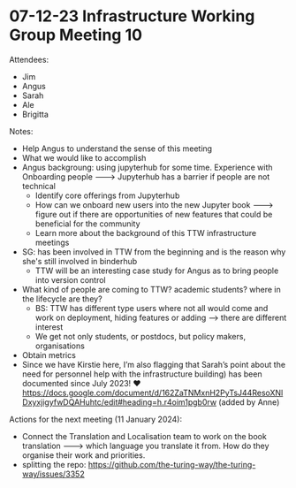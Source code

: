 # 07-12-23 Infrastructure Working Group Meeting 10

Attendees:
- Jim
- Angus
- Sarah
- Ale
- Brigitta


Notes:
- Help Angus to understand the sense of this meeting
- What we would like to accomplish 
- Angus backgroung: using jupyterhub for some time. Experience with Onboarding people ---> Jupyterhub has a barrier if people are not technical 
    - Identify core offerings from Jupyterhub
    - How can we onboard new users into the new Jupyter book ---> figure out if there are opportunities of new features that could be beneficial for the community
    - Learn more about the background of this TTW infrastructure meetings
- SG: has been involved in TTW from the beginning and is the reason why she's still involved in binderhub
    - TTW will be an interesting case study for Angus as to bring people into version control 
- What kind of people are coming to TTW? academic students? where in the lifecycle are they? 
    - BS: TTW has different type users where not all would come and work on deployment, hiding features or adding  --> there are different  interest
    - We get not only students, or postdocs, but policy makers, organisations
- Obtain metrics
- Since we have Kirstie here, I’m also flagging that Sarah’s point  about the need for personnel help with the infrastructure building) has been documented since July 2023! ❤️ https://docs.google.com/document/d/162ZaTNMxnH2PyTsJ44ResoXNlDxyxjigyfwDQAHuhtc/edit#heading=h.r4oim1pgb0rw (added by Anne)

Actions for the next meeting (11 January 2024):
- Connect the Translation and Localisation team to work on the book translation ---> which language you translate it from. How do they organise their work and priorities. 
- splitting the repo: https://github.com/the-turing-way/the-turing-way/issues/3352